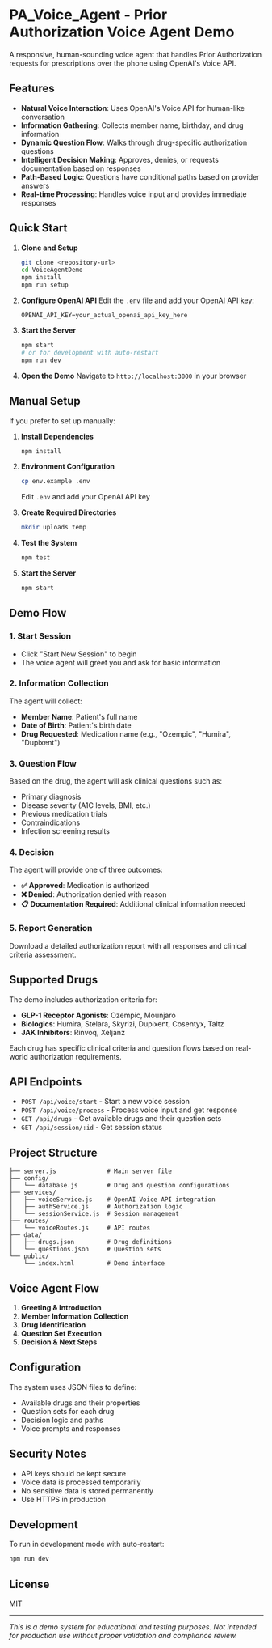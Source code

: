 # PA_Voice_Agent - Prior Authorization Voice Agent Demo

A responsive, human-sounding voice agent that handles Prior Authorization requests for prescriptions over the phone using OpenAI's Voice API.

## Features

- **Natural Voice Interaction**: Uses OpenAI's Voice API for human-like conversation
- **Information Gathering**: Collects member name, birthday, and drug information
- **Dynamic Question Flow**: Walks through drug-specific authorization questions
- **Intelligent Decision Making**: Approves, denies, or requests documentation based on responses
- **Path-Based Logic**: Questions have conditional paths based on provider answers
- **Real-time Processing**: Handles voice input and provides immediate responses

## Quick Start

1. **Clone and Setup**
   ```bash
   git clone <repository-url>
   cd VoiceAgentDemo
   npm install
   npm run setup
   ```

2. **Configure OpenAI API**
   Edit the `.env` file and add your OpenAI API key:
   ```
   OPENAI_API_KEY=your_actual_openai_api_key_here
   ```

3. **Start the Server**
   ```bash
   npm start
   # or for development with auto-restart
   npm run dev
   ```

4. **Open the Demo**
   Navigate to `http://localhost:3000` in your browser

## Manual Setup

If you prefer to set up manually:

1. **Install Dependencies**
   ```bash
   npm install
   ```

2. **Environment Configuration**
   ```bash
   cp env.example .env
   ```
   Edit `.env` and add your OpenAI API key

3. **Create Required Directories**
   ```bash
   mkdir uploads temp
   ```

4. **Test the System**
   ```bash
   npm test
   ```

5. **Start the Server**
   ```bash
   npm start
   ```

## Demo Flow

### 1. Start Session
- Click "Start New Session" to begin
- The voice agent will greet you and ask for basic information

### 2. Information Collection
The agent will collect:
- **Member Name**: Patient's full name
- **Date of Birth**: Patient's birth date
- **Drug Requested**: Medication name (e.g., "Ozempic", "Humira", "Dupixent")

### 3. Question Flow
Based on the drug, the agent will ask clinical questions such as:
- Primary diagnosis
- Disease severity (A1C levels, BMI, etc.)
- Previous medication trials
- Contraindications
- Infection screening results

### 4. Decision
The agent will provide one of three outcomes:
- **✅ Approved**: Medication is authorized
- **❌ Denied**: Authorization denied with reason
- **📋 Documentation Required**: Additional clinical information needed

### 5. Report Generation
Download a detailed authorization report with all responses and clinical criteria assessment.

## Supported Drugs

The demo includes authorization criteria for:
- **GLP-1 Receptor Agonists**: Ozempic, Mounjaro
- **Biologics**: Humira, Stelara, Skyrizi, Dupixent, Cosentyx, Taltz
- **JAK Inhibitors**: Rinvoq, Xeljanz

Each drug has specific clinical criteria and question flows based on real-world authorization requirements.

## API Endpoints

- `POST /api/voice/start` - Start a new voice session
- `POST /api/voice/process` - Process voice input and get response
- `GET /api/drugs` - Get available drugs and their question sets
- `GET /api/session/:id` - Get session status

## Project Structure

```
├── server.js              # Main server file
├── config/
│   └── database.js        # Drug and question configurations
├── services/
│   ├── voiceService.js    # OpenAI Voice API integration
│   ├── authService.js     # Authorization logic
│   └── sessionService.js  # Session management
├── routes/
│   └── voiceRoutes.js     # API routes
├── data/
│   ├── drugs.json         # Drug definitions
│   └── questions.json     # Question sets
└── public/
    └── index.html         # Demo interface
```

## Voice Agent Flow

1. **Greeting & Introduction**
2. **Member Information Collection**
3. **Drug Identification**
4. **Question Set Execution**
5. **Decision & Next Steps**

## Configuration

The system uses JSON files to define:
- Available drugs and their properties
- Question sets for each drug
- Decision logic and paths
- Voice prompts and responses

## Security Notes

- API keys should be kept secure
- Voice data is processed temporarily
- No sensitive data is stored permanently
- Use HTTPS in production

## Development

To run in development mode with auto-restart:
```bash
npm run dev
```

## License

MIT

---

*This is a demo system for educational and testing purposes. Not intended for production use without proper validation and compliance review.*
